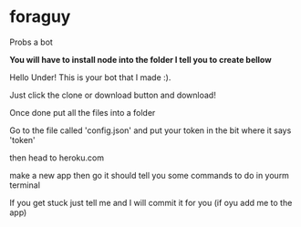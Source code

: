 # foraguy
Probs a bot

**You will have to install node into the folder I tell you to create bellow**

Hello Under! This is your bot that I made :).

Just click the clone or download button and download!

Once done put all the files into a folder 

Go to the file called 'config.json' and put your token in the bit where it says 'token'

then head to heroku.com

make a new app then go it should tell you some commands to do in yourm terminal

If you get stuck just tell me and I will commit it for you (if oyu add me to the app)
